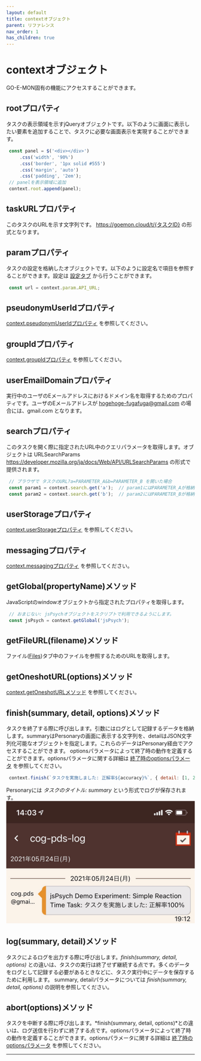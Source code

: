 ```yaml
---
layout: default
title: contextオブジェクト
parent: リファレンス
nav_order: 1
has_children: true
---
```


# contextオブジェクト

GO-E-MON固有の機能にアクセスすることができます。

## rootプロパティ
タスクの表示領域を示すjQueryオブジェクトです。以下のように画面に表示したい要素を追加することで、タスクに必要な画面表示を実現することができます。

```JavaScript
 const panel = $('<div></div>')
     .css('width', '90%')
     .css('border', '1px solid #555')
     .css('margin', 'auto')
     .css('padding', '2em');
 // panelを表示領域に追加
 context.root.append(panel);

```
## taskURLプロパティ
このタスクのURLを示す文字列です。 <https://goemon.cloud/t/{タスクID}> の形式となります。

## paramプロパティ
タスクの設定を格納したオブジェクトです。以下のように設定名で項目を参照することができます。設定は [設定タブ](設定タブ.html) から行うことができます。

```JavaScript
 const url = context.param.API_URL;

```
## pseudonymUserIdプロパティ
[context.pseudonymUserIdプロパティ](context.pseudonymUserIdプロパティ.html) を参照してください。

## groupIdプロパティ
[context.groupIdプロパティ](context.groupIdプロパティ.html) を参照してください。

## userEmailDomainプロパティ
実行中のユーザのEメールアドレスにおけるドメイン名を取得するためのプロパティです。ユーザのEメールアドレスが hogehoge-fugafuga@gmail.com の場合には、gmail.com となります。

## searchプロパティ
このタスクを開く際に指定されたURL中のクエリパラメータを取得します。オブジェクトは URLSearchParams <https://developer.mozilla.org/ja/docs/Web/API/URLSearchParams> の形式で提供されます。

```JavaScript
 // ブラウザで タスクのURL?a=PARAMETER_A&b=PARAMETER_B を開いた場合
 const param1 = context.search.get('a');  // param1にはPARAMETER_Aが格納される
 const param2 = context.search.get('b');  // param2にはPARAMETER_Bが格納される

```
## userStorageプロパティ
[context.userStorageプロパティ](context.userStorageプロパティ.html) を参照してください。

## messagingプロパティ
[context.messagingプロパティ](context.messagingプロパティ.html) を参照してください。

## getGlobal(propertyName)メソッド
JavaScriptのwindowオブジェクトから指定されたプロパティを取得します。

```JavaScript
 // おまじない: jsPsychオブジェクトをスクリプトで利用できるようにします。
 const jsPsych = context.getGlobal('jsPsych');

```
## getFileURL(filename)メソッド
ファイル([Files](Files.html))タブ中のファイルを参照するためのURLを取得します。

## getOneshotURL(options)メソッド
[context.getOneshotURLメソッド](context.getOneshotURLメソッド.html) を参照してください。

## finish(summary, detail, options)メソッド
タスクを終了する際に呼び出します。引数にはログとして記録するデータを格納します。summaryはPersonaryの画面に表示する文字列を、detailはJSON文字列化可能なオブジェクトを指定します。これらのデータはPersonary経由でアクセスすることができます。
optionsパラメータによって終了時の動作を定義することができます。optionsパラメータに関する詳細は [終了時のoptionsパラメータ](終了時のoptionsパラメータ.html) を参照してください。

```JavaScript
 context.finish(`タスクを実施しました: 正解率${accuracy}%`, { detail: [1, 2, 3, 4] })

```
Personaryには *タスクのタイトル: summary* という形式でログが保存されます。
![](/images/60b46f01e0d5c700224d7a17.png)


## log(summary, detail)メソッド
タスクによるログを出力する際に呼び出します。*finish(summary, detail, options)* との違いは、タスクの実行は終了せず継続する点です。多くのデータをログとして記録する必要があるときなどに、タスク実行中にデータを保存するために利用します。
summary, detailパラメータについては *finish(summary, detail, options)* の説明を参照してください。

## abort(options)メソッド
タスクを中断する際に呼び出します。*finish(summary, detail, options)*との違いは、ログ送信を行わずに終了する点です。optionsパラメータによって終了時の動作を定義することができます。optionsパラメータに関する詳細は [終了時のoptionsパラメータ](終了時のoptionsパラメータ.html) を参照してください。


---
